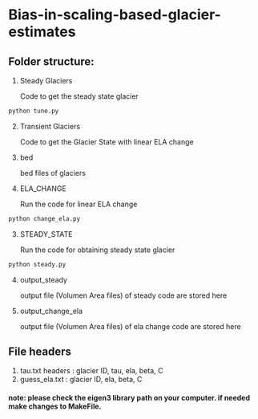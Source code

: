 # Bias-in-scaling-based-glacier-estimates

## Folder structure:
1. Steady Glaciers

   Code to get the steady state glacier
   
```python
python tune.py
```
2. Transient Glaciers

   Code to get the Glacier State with linear ELA change

  1. bed

     bed files of glaciers

  2. ELA_CHANGE

     Run the code for linear ELA change

```python
python change_ela.py
```
  3. STEADY_STATE

     Run the code for obtaining steady state glacier

```python
python steady.py
```
  4. output_steady

     output file (Volumen Area files) of steady code are stored here

  5. output_change_ela

     output file (Volumen Area files) of ela change code are stored here

## File headers
1. tau.txt headers : glacier ID, tau, ela, beta, C
2. guess_ela.txt : glacier ID, ela, beta, C

#### note: please check the eigen3 library path on your computer. if needed make changes to MakeFile.


